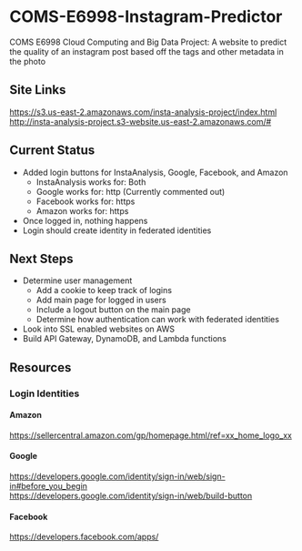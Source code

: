 # COMS-E6998-Instagram-Predictor
COMS E6998 Cloud Computing and Big Data Project: A website to predict the quality of an instagram post based off the tags and other metadata in the photo

## Site Links
https://s3.us-east-2.amazonaws.com/insta-analysis-project/index.html </br>
http://insta-analysis-project.s3-website.us-east-2.amazonaws.com/#

## Current Status
* Added login buttons for InstaAnalysis, Google, Facebook, and Amazon
  * InstaAnalysis works for: Both
  * Google works for: http  (Currently commented out)
  * Facebook works for: https
  * Amazon works for: https
* Once logged in, nothing happens
* Login should create identity in federated identities

## Next Steps
* Determine user management
  * Add a cookie to keep track of logins
  * Add main page for logged in users
  * Include a logout button on the main page
  * Determine how authentication can work with federated identities
* Look into SSL enabled websites on AWS
* Build API Gateway, DynamoDB, and Lambda functions

## Resources
### Login Identities
#### Amazon
https://sellercentral.amazon.com/gp/homepage.html/ref=xx_home_logo_xx </br>
#### Google
https://developers.google.com/identity/sign-in/web/sign-in#before_you_begin </br>
https://developers.google.com/identity/sign-in/web/build-button </br>
#### Facebook
https://developers.facebook.com/apps/ </br>

